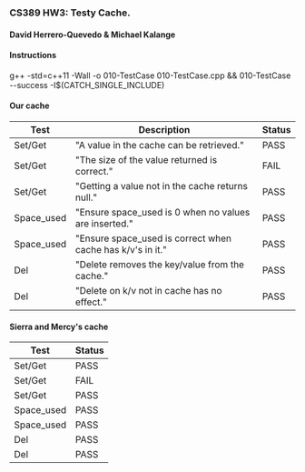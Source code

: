 ### CS389 HW3: Testy Cache.

#### David Herrero-Quevedo & Michael Kalange

#### Instructions

g++ -std=c++11 -Wall -o 010-TestCase 010-TestCase.cpp && 010-TestCase --success -I$(CATCH_SINGLE_INCLUDE)

#### Our cache

Test | Description | Status
--- | --- | ---
Set/Get          | "A value in the cache can be retrieved." |  PASS
Set/Get          | "The size of the value returned is correct."                            |  FAIL
Set/Get          | "Getting a value not in the cache returns null."                      |  PASS
Space_used  | "Ensure space_used is 0 when no values are inserted."        |  PASS
Space_used  | "Ensure space_used is correct when cache has k/v's in it."  |  PASS
Del                 | "Delete removes the key/value from the cache."                   |  PASS
Del                 | "Delete on k/v not in cache has no effect."                            |  PASS

#### Sierra and Mercy's cache

Test | Status
--- | ---
Set/Get          |  PASS
Set/Get          |  FAIL
Set/Get          |  PASS
Space_used  |  PASS
Space_used  |  PASS
Del                 |  PASS
Del                 |  PASS